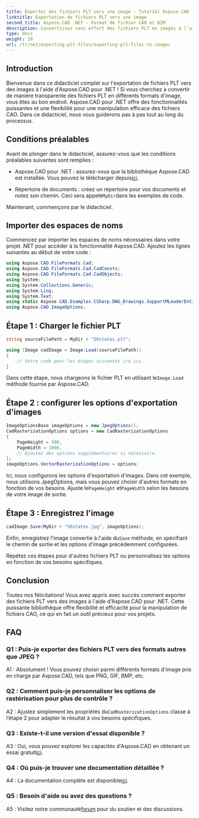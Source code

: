 ```yaml
---
title: Exporter des fichiers PLT vers une image - Tutoriel Aspose.CAD
linktitle: Exportation de fichiers PLT vers une image
second_title: Aspose.CAD .NET - Format de fichier CAO et BIM
description: Convertissez sans effort des fichiers PLT en images à l'aide d'Aspose.CAD pour .NET. Explorez des options flexibles et une intégration transparente pour vos besoins en matière de manipulation de fichiers CAO.
type: docs
weight: 10
url: /fr/net/exporting-plt-files/exporting-plt-files-to-image/
---
```

## Introduction

Bienvenue dans ce didacticiel complet sur l'exportation de fichiers PLT vers des images à l'aide d'Aspose.CAD pour .NET ! Si vous cherchez à convertir de manière transparente des fichiers PLT en différents formats d'image, vous êtes au bon endroit. Aspose.CAD pour .NET offre des fonctionnalités puissantes et une flexibilité pour une manipulation efficace des fichiers CAO. Dans ce didacticiel, nous vous guiderons pas à pas tout au long du processus.

## Conditions préalables

Avant de plonger dans le didacticiel, assurez-vous que les conditions préalables suivantes sont remplies :

-  Aspose.CAD pour .NET : assurez-vous que la bibliothèque Aspose.CAD est installée. Vous pouvez le télécharger depuis[ici](https://releases.aspose.com/cad/net/).

-  Répertoire de documents : créez un répertoire pour vos documents et notez son chemin. Ceci sera appelé`MyDir`dans les exemples de code.

Maintenant, commençons par le didacticiel.

## Importer des espaces de noms

Commencez par importer les espaces de noms nécessaires dans votre projet .NET pour accéder à la fonctionnalité Aspose.CAD. Ajoutez les lignes suivantes au début de votre code :

```csharp
using Aspose.CAD.FileFormats.Cad;
using Aspose.CAD.FileFormats.Cad.CadConsts;
using Aspose.CAD.FileFormats.Cad.CadObjects;
using System;
using System.Collections.Generic;
using System.Linq;
using System.Text;
using static Aspose.CAD.Examples.CSharp.DWG_Drawings.SupportMLeaderEntityForDWGFormat;
using Aspose.CAD.ImageOptions;
```

## Étape 1 : Charger le fichier PLT

```csharp
string sourceFilePath = MyDir + "50states.plt";

using (Image cadImage = Image.Load(sourceFilePath))
{
    // Votre code pour les étapes suivantes ira ici.
}
```

 Dans cette étape, nous chargeons le fichier PLT en utilisant le`Image.Load` méthode fournie par Aspose.CAD.

## Étape 2 : configurer les options d'exportation d'images

```csharp
ImageOptionsBase imageOptions = new JpegOptions();
CadRasterizationOptions options = new CadRasterizationOptions
{
    PageHeight = 500,
    PageWidth = 1000,
    // Ajoutez des options supplémentaires si nécessaire.
};
imageOptions.VectorRasterizationOptions = options;
```

 Ici, nous configurons les options d'exportation d'images. Dans cet exemple, nous utilisons JpegOptions, mais vous pouvez choisir d'autres formats en fonction de vos besoins. Ajuste le`PageHeight` et`PageWidth` selon les besoins de votre image de sortie.

## Étape 3 : Enregistrez l'image

```csharp
cadImage.Save(MyDir + "50states.jpg", imageOptions);
```

 Enfin, enregistrez l'image convertie à l'aide du`Save` méthode, en spécifiant le chemin de sortie et les options d’image précédemment configurées.

Répétez ces étapes pour d'autres fichiers PLT ou personnalisez les options en fonction de vos besoins spécifiques.

## Conclusion

Toutes nos félicitations! Vous avez appris avec succès comment exporter des fichiers PLT vers des images à l'aide d'Aspose.CAD pour .NET. Cette puissante bibliothèque offre flexibilité et efficacité pour la manipulation de fichiers CAO, ce qui en fait un outil précieux pour vos projets.

## FAQ

### Q1 : Puis-je exporter des fichiers PLT vers des formats autres que JPEG ?

A1 : Absolument ! Vous pouvez choisir parmi différents formats d'image pris en charge par Aspose.CAD, tels que PNG, GIF, BMP, etc.

### Q2 : Comment puis-je personnaliser les options de rastérisation pour plus de contrôle ?

 A2 : Ajustez simplement les propriétés du`CadRasterizationOptions` classe à l’étape 2 pour adapter le résultat à vos besoins spécifiques.

### Q3 : Existe-t-il une version d'essai disponible ?

 A3 : Oui, vous pouvez explorer les capacités d'Aspose.CAD en obtenant un essai gratuit[ici](https://releases.aspose.com/).

### Q4 : Où puis-je trouver une documentation détaillée ?

 A4 : La documentation complète est disponible[ici](https://reference.aspose.com/cad/net/).

### Q5 : Besoin d'aide ou avez des questions ?

 A5 : Visitez notre communauté[forum](https://forum.aspose.com/c/cad/19) pour du soutien et des discussions.

